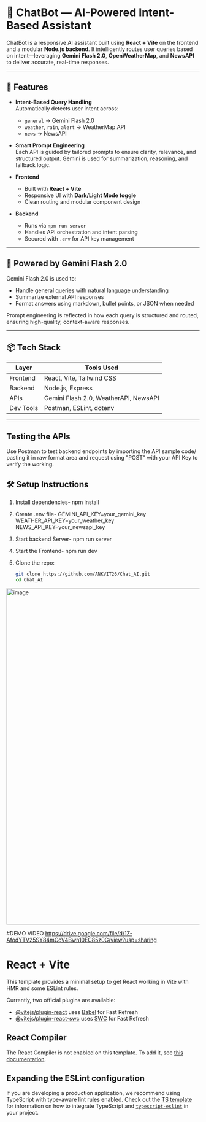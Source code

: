 # 🤖 ChatBot — AI-Powered Intent-Based Assistant

ChatBot is a responsive AI assistant built using **React + Vite** on the frontend and a modular **Node.js backend**. It intelligently routes user queries based on intent—leveraging **Gemini Flash 2.0**, **OpenWeatherMap**, and **NewsAPI** to deliver accurate, real-time responses.

---

## 🚀 Features

- **Intent-Based Query Handling**  
  Automatically detects user intent across:
  - `general` → Gemini Flash 2.0
  - `weather`, `rain`, `alert` → WeatherMap API
  - `news` → NewsAPI

- **Smart Prompt Engineering**  
  Each API is guided by tailored prompts to ensure clarity, relevance, and structured output. Gemini is used for summarization, reasoning, and fallback logic.

- **Frontend**  
  - Built with **React + Vite**
  - Responsive UI with **Dark/Light Mode toggle**
  - Clean routing and modular component design

- **Backend**  
  - Runs via `npm run server`
  - Handles API orchestration and intent parsing
  - Secured with `.env` for API key management

---

## 🧠 Powered by Gemini Flash 2.0

Gemini Flash 2.0 is used to:
- Handle general queries with natural language understanding
- Summarize external API responses
- Format answers using markdown, bullet points, or JSON when needed

Prompt engineering is reflected in how each query is structured and routed, ensuring high-quality, context-aware responses.

---

## 📦 Tech Stack

| Layer       | Tools Used                     |
|-------------|--------------------------------|
| Frontend    | React, Vite, Tailwind CSS      |
| Backend     | Node.js, Express               |
| APIs        | Gemini Flash 2.0, WeatherAPI, NewsAPI |
| Dev Tools   | Postman, ESLint, dotenv        |

---
## Testing the APIs
Use Postman to test backend endpoints by importing the API sample code/ pasting it in raw format area and request using "POST" with your API Key to verify the working.

## 🛠️ Setup Instructions
1. Install dependencies- npm install
2. Create .env file-
GEMINI_API_KEY=your_gemini_key
WEATHER_API_KEY=your_weather_key
NEWS_API_KEY=your_newsapi_key

3. Start backend Server- npm run server
4. Start the Frontend- npm run dev

5. Clone the repo:
   ```bash
   git clone https://github.com/ANKVIT26/Chat_AI.git
   cd Chat_AI

<img width="1919" height="877" alt="image" src="https://github.com/user-attachments/assets/c73c171f-e4ce-4302-99ca-00b094d5e0da" />


#DEMO VIDEO
https://drive.google.com/file/d/1Z-AfodYTV25SY84mCoV4Bwn10EC85z0G/view?usp=sharing




# React + Vite

This template provides a minimal setup to get React working in Vite with HMR and some ESLint rules.

Currently, two official plugins are available:

- [@vitejs/plugin-react](https://github.com/vitejs/vite-plugin-react/blob/main/packages/plugin-react) uses [Babel](https://babeljs.io/) for Fast Refresh
- [@vitejs/plugin-react-swc](https://github.com/vitejs/vite-plugin-react/blob/main/packages/plugin-react-swc) uses [SWC](https://swc.rs/) for Fast Refresh

## React Compiler

The React Compiler is not enabled on this template. To add it, see [this documentation](https://react.dev/learn/react-compiler/installation).

## Expanding the ESLint configuration

If you are developing a production application, we recommend using TypeScript with type-aware lint rules enabled. Check out the [TS template](https://github.com/vitejs/vite/tree/main/packages/create-vite/template-react-ts) for information on how to integrate TypeScript and [`typescript-eslint`](https://typescript-eslint.io) in your project.
